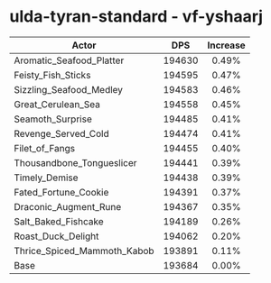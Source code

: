 # ulda-tyran-standard - vf-yshaarj
| Actor | DPS | Increase |
|---|:---:|:---:|
|Aromatic_Seafood_Platter|194630|0.49%|
|Feisty_Fish_Sticks|194595|0.47%|
|Sizzling_Seafood_Medley|194583|0.46%|
|Great_Cerulean_Sea|194558|0.45%|
|Seamoth_Surprise|194485|0.41%|
|Revenge_Served_Cold|194474|0.41%|
|Filet_of_Fangs|194455|0.40%|
|Thousandbone_Tongueslicer|194441|0.39%|
|Timely_Demise|194438|0.39%|
|Fated_Fortune_Cookie|194391|0.37%|
|Draconic_Augment_Rune|194367|0.35%|
|Salt_Baked_Fishcake|194189|0.26%|
|Roast_Duck_Delight|194062|0.20%|
|Thrice_Spiced_Mammoth_Kabob|193891|0.11%|
|Base|193684|0.00%|
